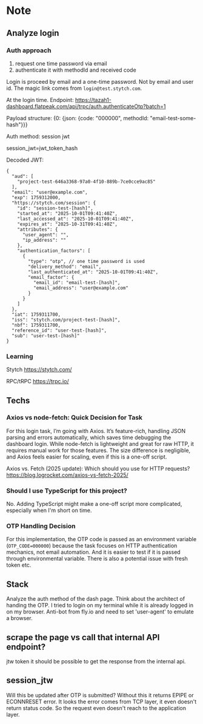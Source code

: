 # Note

## Analyze login

### Auth approach

1. request one time password via email
2. authenticate it with methodId and received code

Login is proceed by email and a one-time password. Not by email and user id.
The magic link comes from `login@test.stytch.com`.

At the login time.
Endpoint:
https://tazah1-dashboard.flatpeak.com/api/trpc/auth.authenticateOtp?batch=1

Payload structure:
{0: {json: {code: "000000", methodId: "email-test-some-hash"}}}

Auth method:
session jwt

session_jwt=jwt_token_hash

Decoded JWT:

```
{
  "aud": [
    "project-test-646a3368-97a0-4f10-889b-7ce0cce9ac85"
  ],
  "email": "user@example.com",
  "exp": 1759312000,
  "https://stytch.com/session": {
    "id": "session-test-[hash]",
    "started_at": "2025-10-01T09:41:40Z",
    "last_accessed_at": "2025-10-01T09:41:40Z",
    "expires_at": "2025-10-31T09:41:40Z",
    "attributes": {
      "user_agent": "",
      "ip_address": ""
    },
    "authentication_factors": [
      {
        "type": "otp", // one time password is used
        "delivery_method": "email",
        "last_authenticated_at": "2025-10-01T09:41:40Z",
        "email_factor": {
          "email_id": "email-test-[hash]",
          "email_address": "user@example.com"
        }
      }
    ]
  },
  "iat": 1759311700,
  "iss": "stytch.com/project-test-[hash]",
  "nbf": 1759311700,
  "reference_id": "user-test-[hash]",
  "sub": "user-test-[hash]"
}
```

### Learning

Stytch
https://stytch.com/

RPC/tRPC
https://trpc.io/

## Techs

### Axios vs node-fetch: Quick Decision for Task

For this login task, I’m going with Axios.
It’s feature-rich, handling JSON parsing and errors automatically, which saves time debugging the dashboard login. While node-fetch is lightweight and great for raw HTTP, it requires manual work for those features. The size difference is negligible, and Axios feels easier for scaling, even if this is a one-off script.

Axios vs. Fetch (2025 update): Which should you use for HTTP requests?
https://blog.logrocket.com/axios-vs-fetch-2025/

### Should I use TypeScript for this project?

No. Adding TypeScript might make a one-off script more complicated, especially when I'm short on time.

### OTP Handling Decision

For this implementation, the OTP code is passed as an environment variable
(`OTP_CODE=000000`) because the task focuses on HTTP authentication mechanics, not email automation.
And it is easier to test if it is passed through environmental variable. There is also a potential issue with fresh token etc.

## Stack

Analyze the auth method of the dash page.
Think about the architect of handing the OTP.
I tried to login on my terminal while it is already logged in on my browser.
Anti-bot from fly.io and need to set 'user-agent' to emulate a browser.

## scrape the page vs call that internal API endpoint?

jtw token it should be possible to get the response from the internal api.

## session_jtw

Will this be updated after OTP is submitted?
Without this it returns EPIPE or ECONNRESET error.
It looks the error comes from TCP layer, it even doesn't return status code.
So the request even doesn't reach to the application layer.

